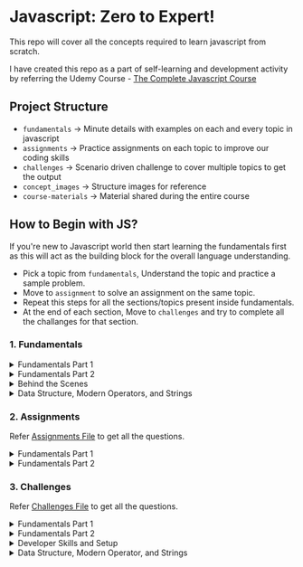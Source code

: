 # Javascript: Zero to Expert!

This repo will cover all the concepts required to learn javascript from scratch.

I have created this repo as a part of self-learning and development activity by referring the Udemy Course - [The Complete Javascript Course](https://www.udemy.com/course/the-complete-javascript-course)

## Project Structure

-   `fundamentals` → Minute details with examples on each and every topic in javascript
-   `assignments` → Practice assignments on each topic to improve our coding skills
-   `challenges` → Scenario driven challenge to cover multiple topics to get the output
-   `concept_images` → Structure images for reference
-   `course-materials` → Material shared during the entire course

## How to Begin with JS?

If you're new to Javascript world then start learning the fundamentals first as this will act as the building block for the overall language understanding.

-   Pick a topic from `fundamentals`, Understand the topic and practice a sample problem.
-   Move to `assignment` to solve an assignment on the same topic.
-   Repeat this steps for all the sections/topics present inside fundamentals.
-   At the end of each section, Move to `challenges` and try to complete all the challanges for that section.

### 1. Fundamentals

<details>
  <summary>Fundamentals Part 1</summary>

#### List of topics coverd under this section:

-   [Intro to Javascript](https://github.com/kunalashar25/learn-javascript/blob/master/fundamentals/js_fundamentals_part_1/introduction/intro.txt)
-   [Linking a Javascript File](https://github.com/kunalashar25/learn-javascript/tree/master/fundamentals/js_fundamentals_part_1/link_a_js_file)
-   [Values and Variables](https://github.com/kunalashar25/learn-javascript/blob/master/fundamentals/js_fundamentals_part_1/values_and_variables/script.js)
-   [Data Types](https://github.com/kunalashar25/learn-javascript/tree/master/fundamentals/js_fundamentals_part_1/data_types)
-   [let, const, and var](https://github.com/kunalashar25/learn-javascript/tree/master/fundamentals/js_fundamentals_part_1/declaring_variables)
-   [Basic Operators](https://github.com/kunalashar25/learn-javascript/tree/master/fundamentals/js_fundamentals_part_1/basic_operators)
-   [Operator Precedence](https://github.com/kunalashar25/learn-javascript/tree/master/fundamentals/js_fundamentals_part_1/operator_precedence)
-   [String and Template Literals](https://github.com/kunalashar25/learn-javascript/tree/master/fundamentals/js_fundamentals_part_1/strings_and_template_literals)
-   [if-else Statement](https://github.com/kunalashar25/learn-javascript/tree/master/fundamentals/js_fundamentals_part_1/if_else)
-   [Type Conversion and Coercion](https://github.com/kunalashar25/learn-javascript/tree/master/fundamentals/js_fundamentals_part_1/type_conversion_and_coercion)
-   [Truthy and Falsy Values](https://github.com/kunalashar25/learn-javascript/tree/master/fundamentals/js_fundamentals_part_1/truthy_and_falsy_values)
-   [== vs ===](https://github.com/kunalashar25/learn-javascript/tree/master/fundamentals/js_fundamentals_part_1/equality_operators)
-   [Boolean Logic](https://github.com/kunalashar25/learn-javascript/tree/master/fundamentals/js_fundamentals_part_1/boolean_logic)
-   [Logical Operators](https://github.com/kunalashar25/learn-javascript/tree/master/fundamentals/js_fundamentals_part_1/logical_operators)
-   [Switch Statement](https://github.com/kunalashar25/learn-javascript/tree/master/fundamentals/js_fundamentals_part_1/switch_statement)
-   [Conditional Operator](https://github.com/kunalashar25/learn-javascript/tree/master/fundamentals/js_fundamentals_part_1/conditional_operator)
</details>

<details>
  <summary>Fundamentals Part 2</summary>

#### List of topics coverd under this section:

-   [Strict Mode](https://github.com/kunalashar25/learn-javascript/tree/master/fundamentals/js_fundamentals_part_2/strict_mode)
-   [Functions](https://github.com/kunalashar25/learn-javascript/tree/master/fundamentals/js_fundamentals_part_2/functions)
-   [Function Declaration vs Expressions](https://github.com/kunalashar25/learn-javascript/tree/master/fundamentals/js_fundamentals_part_2/function_declaration_vs_expressions)
-   [Arrow Functions](https://github.com/kunalashar25/learn-javascript/tree/master/fundamentals/js_fundamentals_part_2/arrow_functions)
-   [Function Calling Functions](https://github.com/kunalashar25/learn-javascript/tree/master/fundamentals/js_fundamentals_part_2/functions_calling_functions)
-   [Reviewing Functions](https://github.com/kunalashar25/learn-javascript/tree/master/fundamentals/js_fundamentals_part_2/reviewing_functions)
-   [Arrays Introduction](https://github.com/kunalashar25/learn-javascript/tree/master/fundamentals/js_fundamentals_part_2/array_introduction)
-   [Basic Array Operations](https://github.com/kunalashar25/learn-javascript/tree/master/fundamentals/js_fundamentals_part_2/basic_array_operation)
-   [Introduction to Objects](https://github.com/kunalashar25/learn-javascript/tree/master/fundamentals/js_fundamentals_part_2/introduction_to_objects)
-   [Dot vs Bracket Notations](https://github.com/kunalashar25/learn-javascript/tree/master/fundamentals/js_fundamentals_part_2/dot_vs_bracket_notation)
-   [Object Methods](https://github.com/kunalashar25/learn-javascript/tree/master/fundamentals/js_fundamentals_part_2/object_methods)
-   [for Loop](https://github.com/kunalashar25/learn-javascript/tree/master/fundamentals/js_fundamentals_part_2/for_loop)
-   [Loop Arrays, Continue, and Break](https://github.com/kunalashar25/learn-javascript/tree/master/fundamentals/js_fundamentals_part_2/looping_array_break_and_continue)
-   [Loop Backwards and Nested Loops](https://github.com/kunalashar25/learn-javascript/tree/master/fundamentals/js_fundamentals_part_2/loop_backwards_and_nested_loops)
-   [While Loop](https://github.com/kunalashar25/learn-javascript/tree/master/fundamentals/js_fundamentals_part_2/while_loop)
</details>

<details>
  <summary>Behind the Scenes</summary>

#### List of topics coverd under this section:

-   [Javascript High-level Overview](https://github.com/kunalashar25/learn-javascript/blob/master/fundamentals/js_behind_the_scenes/high_level_overview/overview.txt)
-   [JS Engine and Runtime](https://github.com/kunalashar25/learn-javascript/blob/master/fundamentals/js_behind_the_scenes/engine_and_runtime/engine_and_runtime.txt)
-   [Execution Context and Call Stack](https://github.com/kunalashar25/learn-javascript/blob/master/fundamentals/js_behind_the_scenes/execution_context_and_call_stack/execution_context_and_call_stack.txt)
-   [Scope and Scope Chain](https://github.com/kunalashar25/learn-javascript/blob/master/fundamentals/js_behind_the_scenes/scope_and_scope_chain/scope_and_scope_chain.txt)
-   [Scoping in Practice](https://github.com/kunalashar25/learn-javascript/tree/master/fundamentals/js_behind_the_scenes/scoping_in_practice)
-   [Hoisting and TDZ](https://github.com/kunalashar25/learn-javascript/blob/master/fundamentals/js_behind_the_scenes/hoisting_and_tdz/hoisting_and_tdz.txt)
-   [this Keyword](https://github.com/kunalashar25/learn-javascript/tree/master/fundamentals/js_behind_the_scenes/this_keyword)
-   [Regular vs Arrow Functions](https://github.com/kunalashar25/learn-javascript/tree/master/fundamentals/js_behind_the_scenes/regular_vs_arrow_functions)
-   [primitives vs Objects](https://github.com/kunalashar25/learn-javascript/tree/master/fundamentals/js_behind_the_scenes/primitives_vs_objects)

</details>

<details>
  <summary>Data Structure, Modern Operators, and Strings</summary>

#### List of topics coverd under this section:

-   [Destructuring Arrays](https://github.com/kunalashar25/learn-javascript/tree/master/fundamentals/data_structure_modern_operators_and_strings/destructuring_arrays)
-   [Destructuring Objects](https://github.com/kunalashar25/learn-javascript/tree/master/fundamentals/data_structure_modern_operators_and_strings/destructuring_objects)
-   [Spread Operator](https://github.com/kunalashar25/learn-javascript/tree/master/fundamentals/data_structure_modern_operators_and_strings/spread_operator)
-   [Rest Patterns and Parameters](https://github.com/kunalashar25/learn-javascript/tree/master/fundamentals/data_structure_modern_operators_and_strings/rest_patterns_and_parameters)
-   [Short Circuiting - && and ||](https://github.com/kunalashar25/learn-javascript/tree/master/fundamentals/data_structure_modern_operators_and_strings/short_circuiting)
-   [Nullish Coalescing Operator - ??](https://github.com/kunalashar25/learn-javascript/tree/master/fundamentals/data_structure_modern_operators_and_strings/nullish_coalescing_operator)
-   [Looping Arrays - for of loop](https://github.com/kunalashar25/learn-javascript/tree/master/fundamentals/data_structure_modern_operators_and_strings/looping_arrays_for_of_loop)
-   [Enhanced Object Literals](https://github.com/kunalashar25/learn-javascript/tree/master/fundamentals/data_structure_modern_operators_and_strings/enhanced_object_literals)
-   [Optional Chaining Operator ?.](https://github.com/kunalashar25/learn-javascript/tree/master/fundamentals/data_structure_modern_operators_and_strings/optional_chaining)
</details>

### 2. Assignments

Refer [Assignments File](https://github.com/kunalashar25/learn-javascript/blob/master/assignment/assignments-js-fundamentals.pdf) to get all the questions.

<details>
  <summary>Fundamentals Part 1</summary>

#### Assignment topics in this section:

-   [Values and Variables](https://github.com/kunalashar25/learn-javascript/tree/master/assignment/js_fundamentals_part_1/values_and_varaibles)
-   [Data Types](https://github.com/kunalashar25/learn-javascript/tree/master/assignment/js_fundamentals_part_1/data_types)
-   [let, const, and var](https://github.com/kunalashar25/learn-javascript/tree/master/assignment/js_fundamentals_part_1/let_const_var)
-   [Basic Operators](https://github.com/kunalashar25/learn-javascript/tree/master/assignment/js_fundamentals_part_1/basic_operators)
-   [String and Template Literals](https://github.com/kunalashar25/learn-javascript/tree/master/assignment/js_fundamentals_part_1/strings_and_template_literals)
-   [if-else Statement](https://github.com/kunalashar25/learn-javascript/tree/master/assignment/js_fundamentals_part_1/if_else)
-   [Type Conversion and Corecion](https://github.com/kunalashar25/learn-javascript/tree/master/assignment/js_fundamentals_part_1/type_conversion_and_coercion)
-   [== vs ===](https://github.com/kunalashar25/learn-javascript/tree/master/assignment/js_fundamentals_part_1/equality_operators)
-   [Logical Operators](https://github.com/kunalashar25/learn-javascript/tree/master/assignment/js_fundamentals_part_1/logical_operators)
-   [Switch Statement](https://github.com/kunalashar25/learn-javascript/tree/master/assignment/js_fundamentals_part_1/switch_statement)
-   [Conditional Operators](https://github.com/kunalashar25/learn-javascript/tree/master/assignment/js_fundamentals_part_1/conditional_operator)
</details>

<details>
  <summary>Fundamentals Part 2</summary>

#### Assignment topics in this section:

-   [Functions](https://github.com/kunalashar25/learn-javascript/tree/master/assignment/js_fundamentals_part_2/functions)
-   [Function Declaration vs Expressions](https://github.com/kunalashar25/learn-javascript/tree/master/assignment/js_fundamentals_part_2/function_declaration_vs_expressions)
-   [Arrow Functions](https://github.com/kunalashar25/learn-javascript/tree/master/assignment/js_fundamentals_part_2/arrow_functions)
-   [Function Calling Functions](https://github.com/kunalashar25/learn-javascript/tree/master/assignment/js_fundamentals_part_2/functions_calling_functions)
-   [Arrays Introduction](https://github.com/kunalashar25/learn-javascript/tree/master/assignment/js_fundamentals_part_2/array_introduction)
-   [Basic Array Operations](https://github.com/kunalashar25/learn-javascript/tree/master/assignment/js_fundamentals_part_2/basic_array_operation)
-   [Introduction to Objects](https://github.com/kunalashar25/learn-javascript/tree/master/assignment/js_fundamentals_part_2/introduction_to_objects)
-   [Dot vs Bracket Notations](https://github.com/kunalashar25/learn-javascript/tree/master/assignment/js_fundamentals_part_2/dot_vs_bracket_notation)
-   [Object Methods](https://github.com/kunalashar25/learn-javascript/tree/master/assignment/js_fundamentals_part_2/object_methods)
-   [for Loop](https://github.com/kunalashar25/learn-javascript/tree/master/assignment/js_fundamentals_part_2/for_loop)
-   [Loop Arrays, Continue, and Break](https://github.com/kunalashar25/learn-javascript/tree/master/assignment/js_fundamentals_part_2/looping_array_break_and_continue)
-   [Loop Backwards and Nested Loops](https://github.com/kunalashar25/learn-javascript/tree/master/assignment/js_fundamentals_part_2/loop_backwards_and_nested_loops)
-   [While Loop](https://github.com/kunalashar25/learn-javascript/tree/master/assignment/js_fundamentals_part_2/while_loop)
</details>

### 3. Challenges

Refer [Challenges File](https://github.com/kunalashar25/learn-javascript/blob/master/challenges/all-coding-challenges.pdf) to get all the questions.

<details>
  <summary>Fundamentals Part 1</summary>

#### Challenges in this section:

-   [Challenge 1](https://github.com/kunalashar25/learn-javascript/tree/master/challenges/js_fundamentals_part_1/challenge_1)
-   [Challenge 2](https://github.com/kunalashar25/learn-javascript/tree/master/challenges/js_fundamentals_part_1/challenge_2)
-   [Challenge 3](https://github.com/kunalashar25/learn-javascript/tree/master/challenges/js_fundamentals_part_1/challenge_3)
-   [Challenge 4](https://github.com/kunalashar25/learn-javascript/tree/master/challenges/js_fundamentals_part_1/challenge_4)

</details>

<details>
  <summary>Fundamentals Part 2</summary>

#### Challenges in this section:

-   [Challenge 1](https://github.com/kunalashar25/learn-javascript/tree/master/challenges/js_fundamentals_part_2/challenge_1)
-   [Challenge 2](https://github.com/kunalashar25/learn-javascript/tree/master/challenges/js_fundamentals_part_2/challenge_2)
-   [Challenge 3](https://github.com/kunalashar25/learn-javascript/tree/master/challenges/js_fundamentals_part_2/challenge_3)
-   [Challenge 4](https://github.com/kunalashar25/learn-javascript/tree/master/challenges/js_fundamentals_part_2/challenge_4)

</details>

<details>
  <summary>Developer Skills and Setup</summary>

#### Challenges in this section:

-   [Challenge 1](https://github.com/kunalashar25/learn-javascript/tree/master/challenges/developer_skills_and_setup/challenge_1)
</details>

<details>
  <summary>Data Structure, Modern Operator, and Strings</summary>

#### Challenges in this section:

-   [Challenge 1](https://github.com/kunalashar25/learn-javascript/tree/master/challenges/data_structure_modern_operators_and_strings/challenge_1)
</details>
